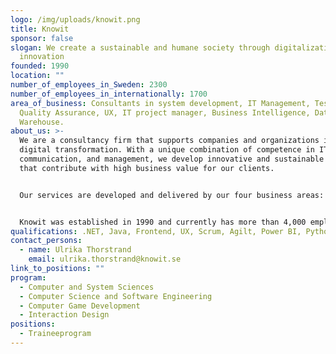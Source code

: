 ```yaml
---
logo: /img/uploads/knowit.png
title: Knowit
sponsor: false
slogan: We create a sustainable and humane society through digitalization and
  innovation
founded: 1990
location: ""
number_of_employees_in_Sweden: 2300
number_of_employees_in_internationally: 1700
area_of_business: Consultants in system development, IT Management, Test and
  Quality Assurance, UX, IT project manager, Business Intelligence, Data
  Warehouse.
about_us: >-
  We are a consultancy firm that supports companies and organizations in the
  digital transformation. With a unique combination of competence in IT, design,
  communication, and management, we develop innovative and sustainable solutions
  that contribute with high business value for our clients.


  Our services are developed and delivered by our four business areas: Solutions, Experience, Connectivity, and Insight. The digital solutions that we create together with our clients and partners can be found in all parts of society – from schools, healthcare, and authorities, to e-commerce, events, and travel planning. Every day, people use many solutions from Knowit that make their lives easier and create new, sustainable ways to stay in touch and communicate.


  Knowit was established in 1990 and currently has more than 4,000 employees in Sweden, Norway, Denmark, Finland, Germany, and Poland. Our culture is characterized by openness, understanding for the client’s business, highly specialized competence, and a drive to develop continually. Since 1997, Knowit has been listed on the Nordic exchange in Stockholm.
qualifications: .NET, Java, Frontend, UX, Scrum, Agilt, Power BI, Python, Azure, SAS
contact_persons:
  - name: Ulrika Thorstrand
    email: ulrika.thorstrand@knowit.se
link_to_positions: ""
program:
  - Computer and System Sciences
  - Computer Science and Software Engineering
  - Computer Game Development
  - Interaction Design
positions:
  - Traineeprogram
---
```

